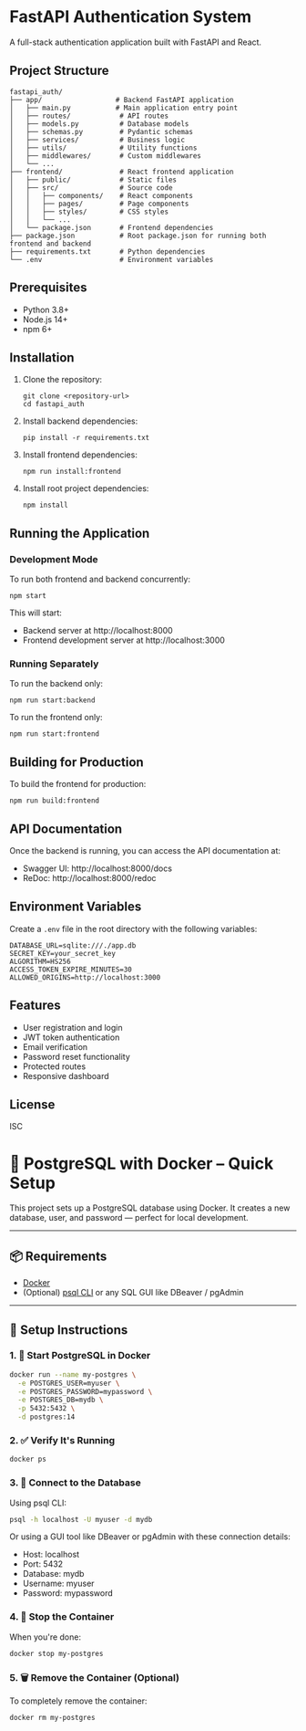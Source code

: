 # FastAPI Authentication System

A full-stack authentication application built with FastAPI and React.

## Project Structure

```
fastapi_auth/
├── app/                  # Backend FastAPI application
│   ├── main.py           # Main application entry point
│   ├── routes/            # API routes
│   ├── models.py          # Database models
│   ├── schemas.py         # Pydantic schemas
│   ├── services/          # Business logic
│   ├── utils/             # Utility functions
│   ├── middlewares/       # Custom middlewares
│   └── ...
├── frontend/              # React frontend application
│   ├── public/            # Static files
│   ├── src/               # Source code
│   │   ├── components/    # React components
│   │   ├── pages/         # Page components
│   │   ├── styles/        # CSS styles
│   │   └── ...
│   └── package.json       # Frontend dependencies
├── package.json           # Root package.json for running both frontend and backend
├── requirements.txt       # Python dependencies
└── .env                   # Environment variables
```

## Prerequisites

- Python 3.8+
- Node.js 14+
- npm 6+

## Installation

1. Clone the repository:
   ```
   git clone <repository-url>
   cd fastapi_auth
   ```

2. Install backend dependencies:
   ```
   pip install -r requirements.txt
   ```

3. Install frontend dependencies:
   ```
   npm run install:frontend
   ```

4. Install root project dependencies:
   ```
   npm install
   ```

## Running the Application

### Development Mode

To run both frontend and backend concurrently:

```
npm start
```

This will start:
- Backend server at http://localhost:8000
- Frontend development server at http://localhost:3000

### Running Separately

To run the backend only:
```
npm run start:backend
```

To run the frontend only:
```
npm run start:frontend
```

## Building for Production

To build the frontend for production:
```
npm run build:frontend
```

## API Documentation

Once the backend is running, you can access the API documentation at:
- Swagger UI: http://localhost:8000/docs
- ReDoc: http://localhost:8000/redoc

## Environment Variables

Create a `.env` file in the root directory with the following variables:

```
DATABASE_URL=sqlite:///./app.db
SECRET_KEY=your_secret_key
ALGORITHM=HS256
ACCESS_TOKEN_EXPIRE_MINUTES=30
ALLOWED_ORIGINS=http://localhost:3000
```

## Features

- User registration and login
- JWT token authentication
- Email verification
- Password reset functionality
- Protected routes
- Responsive dashboard

## License

ISC

# 🚀 PostgreSQL with Docker – Quick Setup

This project sets up a PostgreSQL database using Docker. It creates a new database, user, and password — perfect for local development.

---

## 📦 Requirements

- [Docker](https://www.docker.com/)
- (Optional) [psql CLI](https://www.postgresql.org/docs/current/app-psql.html) or any SQL GUI like DBeaver / pgAdmin

---

## 🔧 Setup Instructions

### 1. 🐳 Start PostgreSQL in Docker

```bash
docker run --name my-postgres \
  -e POSTGRES_USER=myuser \
  -e POSTGRES_PASSWORD=mypassword \
  -e POSTGRES_DB=mydb \
  -p 5432:5432 \
  -d postgres:14
```

### 2. ✅ Verify It's Running

```bash
docker ps
```

### 3. 🔌 Connect to the Database

Using psql CLI:
```bash
psql -h localhost -U myuser -d mydb
```

Or using a GUI tool like DBeaver or pgAdmin with these connection details:
- Host: localhost
- Port: 5432
- Database: mydb
- Username: myuser
- Password: mypassword

### 4. 🛑 Stop the Container

When you're done:
```bash
docker stop my-postgres
```

### 5. 🗑️ Remove the Container (Optional)

To completely remove the container:
```bash
docker rm my-postgres
```
